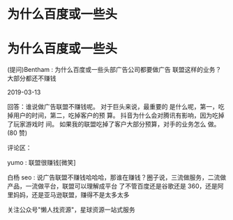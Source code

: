 # 为什么百度或一些头

# 为什么百度或一些头

(提问)Bentham : 为什么百度或一些头部广告公司都要做广告 联盟这样的业务？大部分都还不赚钱

2019-03-13

回答：谁说做广告联盟不赚钱呢。 对于巨头来说，最重要的 是什么呢，第一，吃掉用户的时间，第二，吃掉客户的预 算。 抖音为什么会对腾讯有影响，因为吃掉了玩家游戏时 间。 如果我的联盟吃掉了客户大部分预算，对手的业务怎么 做。(80 赞)

评论区：

yumo : 联盟很赚钱[微笑]

白杨 seo : 说广告联盟不赚钱哈哈哈，那谁在赚钱？圈子说，三流做服务，二流做产品，一流做平台，联盟可以理解成平台 了不管百度还是谷歌还是 360，还是阿里妈妈，还是亚马逊联盟，赚得不是太多太多

关注公众号"懒人找资源"，星球资源一站式服务
